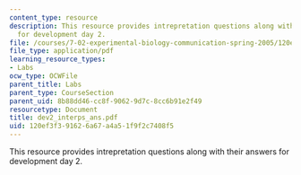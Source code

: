 ```yaml
---
content_type: resource
description: This resource provides intrepretation questions along with their answers
  for development day 2.
file: /courses/7-02-experimental-biology-communication-spring-2005/120ef3f391626a67a4a51f9f2c7408f5_dev2_interps_ans.pdf
file_type: application/pdf
learning_resource_types:
- Labs
ocw_type: OCWFile
parent_title: Labs
parent_type: CourseSection
parent_uid: 8b88dd46-cc8f-9062-9d7c-8cc6b91e2f49
resourcetype: Document
title: dev2_interps_ans.pdf
uid: 120ef3f3-9162-6a67-a4a5-1f9f2c7408f5
---
```

This resource provides intrepretation questions along with their answers for development day 2.

